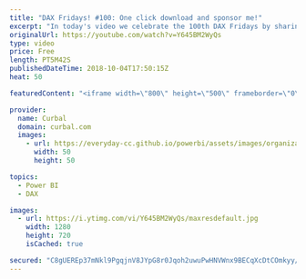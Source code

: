 ```yaml
---
title: "DAX Fridays! #100: One click download and sponsor me!"
excerpt: "In today's video we celebrate the 100th DAX Fridays by sharing a link with you to all DAX Fridays download files and more!!  To download all DAX Fridays files, click here: https://goo.gl/a5a9d1  To sponsor the channel and help me keep going, click here: https://curbal.com/product/sponsor-me  Happy Friday!"
originalUrl: https://youtube.com/watch?v=Y645BM2WyQs
type: video
price: Free
length: PT5M42S
publishedDateTime: 2018-10-04T17:50:15Z
heat: 50

featuredContent: "<iframe width=\"800\" height=\"500\" frameborder=\"0\" src=\"https://www.youtube.com/embed/Y645BM2WyQs\" allow=\"accelerometer; autoplay; encrypted-media; gyroscope; picture-in-picture\" allowfullscreen></iframe>"

provider:
  name: Curbal
  domain: curbal.com
  images:
    - url: https://everyday-cc.github.io/powerbi/assets/images/organizations/curbal.com-50x50.jpg
      width: 50
      height: 50

topics:
  - Power BI
  - DAX

images:
  - url: https://i.ytimg.com/vi/Y645BM2WyQs/maxresdefault.jpg
    width: 1280
    height: 720
    isCached: true

secured: "C8gUEREp37mNkl9PgqjnV8JYpG8r0Jqoh2uwuPwHNVWnx9BECqXcDtCOmkyy/wJqH0NU8dQhoYU6ltRy+Vou/J3WUJwIgCXrtNiRJVl/86lZwanuGf6SYJ2cN18LTrZztBdtelhdCay40WiK6ON17b1FtmNRxoYCpOXh3IhgJYYhEjWcPXCjLVYzK6eNum9/rUSUscEWLEU2vxIQ2+01LKV1xMqjyyYFDmEFtdDDzsilvH8c7e+BMlo353R0y+uUpJMrN4ZPCT/zbPDLYRTcA09KcCNQxP2cy62IyN86wCV+YzjCc8rDB5Q5V1nRJ4ZuxyN5VqLsCBHIYNRRISCmYauTHydgGcDDpeWcRgvmC2CjVeIFNdIfH6UvdY0nasrN2KN6yPC+cnghoXAnhdFdfTIEjj5gb8SpfhOISDQwiP0=;D3+LR2s3fKSp+Kr3uA+h+A=="
---
```


